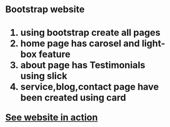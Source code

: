 <h1>Bootstrap website<h1>
<ol>
<li>using bootstrap create all pages</li>
<li>home page has carosel and light-box feature</li>
<li>about page has Testimonials using slick</li>
<li>service,blog,contact page have been created using card </li>
</ol>
<a href="https://hemanshueng.github.io/Glossom-Bootstrap/.">See website in action</a>